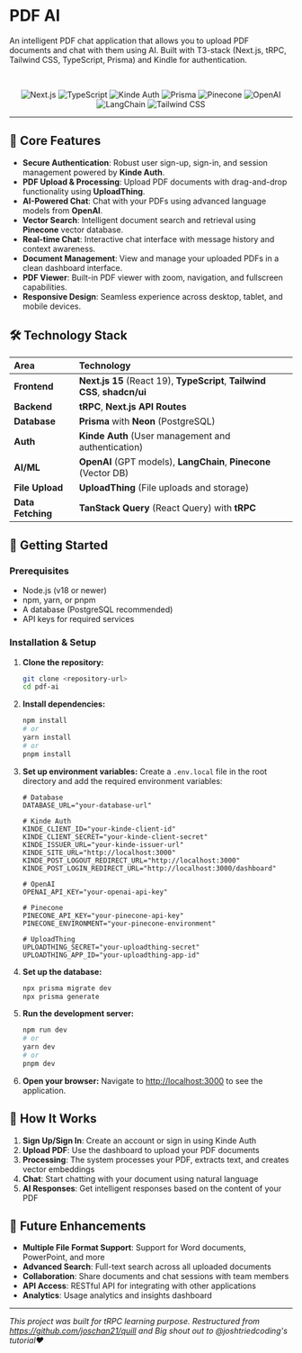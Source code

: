 # PDF AI

An intelligent PDF chat application that allows you to upload PDF documents and chat with them using AI. Built with T3-stack (Next.js, tRPC, Tailwind CSS, TypeScript, Prisma) and Kindle for authentication.

<br/>

<p align="center">
  <img src="https://img.shields.io/badge/Next.js-000000?style=for-the-badge&logo=nextdotjs&logoColor=white" alt="Next.js"/>
  <img src="https://img.shields.io/badge/TypeScript-3178C6?style=for-the-badge&logo=typescript&logoColor=white" alt="TypeScript"/>
  <img src="https://img.shields.io/badge/Kinde_Auth-000000?style=for-the-badge&logo=auth0&logoColor=white" alt="Kinde Auth"/>
  <img src="https://img.shields.io/badge/Prisma-2D3748?style=for-the-badge&logo=prisma&logoColor=white" alt="Prisma"/>
  <img src="https://img.shields.io/badge/Pinecone-00D4AA?style=for-the-badge&logo=pinecone&logoColor=white" alt="Pinecone"/>
  <img src="https://img.shields.io/badge/OpenAI-412991?style=for-the-badge&logo=openai&logoColor=white" alt="OpenAI"/>
  <img src="https://img.shields.io/badge/LangChain-1C3C3C?style=for-the-badge&logo=langchain&logoColor=white" alt="LangChain"/>
  <img src="https://img.shields.io/badge/Tailwind_CSS-38B2AC?style=for-the-badge&logo=tailwind-css&logoColor=white" alt="Tailwind CSS"/>
</p>

---

## 🌟 Core Features

- **Secure Authentication**: Robust user sign-up, sign-in, and session management powered by **Kinde Auth**.
- **PDF Upload & Processing**: Upload PDF documents with drag-and-drop functionality using **UploadThing**.
- **AI-Powered Chat**: Chat with your PDFs using advanced language models from **OpenAI**.
- **Vector Search**: Intelligent document search and retrieval using **Pinecone** vector database.
- **Real-time Chat**: Interactive chat interface with message history and context awareness.
- **Document Management**: View and manage your uploaded PDFs in a clean dashboard interface.
- **PDF Viewer**: Built-in PDF viewer with zoom, navigation, and fullscreen capabilities.
- **Responsive Design**: Seamless experience across desktop, tablet, and mobile devices.

## 🛠 Technology Stack

| Area      | Technology                                                              |
| :-------- | :---------------------------------------------------------------------- |
| **Frontend**  | **Next.js 15** (React 19), **TypeScript**, **Tailwind CSS**, **shadcn/ui** |
| **Backend**   | **tRPC**, **Next.js API Routes**                                        |
| **Database**  | **Prisma** with **Neon** (PostgreSQL)                                  |
| **Auth**      | **Kinde Auth** (User management and authentication)                     |
| **AI/ML**     | **OpenAI** (GPT models), **LangChain**, **Pinecone** (Vector DB)      |
| **File Upload** | **UploadThing** (File uploads and storage)                            |
| **Data Fetching** | **TanStack Query** (React Query) with **tRPC**                        |

## 🚀 Getting Started

### Prerequisites

- Node.js (v18 or newer)
- npm, yarn, or pnpm
- A database (PostgreSQL recommended)
- API keys for required services

### Installation & Setup

1. **Clone the repository:**
   ```bash
   git clone <repository-url>
   cd pdf-ai
   ```

2. **Install dependencies:**
   ```bash
   npm install
   # or
   yarn install
   # or
   pnpm install
   ```

3. **Set up environment variables:**
   Create a `.env.local` file in the root directory and add the required environment variables:
   ```env
   # Database
   DATABASE_URL="your-database-url"

   # Kinde Auth
   KINDE_CLIENT_ID="your-kinde-client-id"
   KINDE_CLIENT_SECRET="your-kinde-client-secret"
   KINDE_ISSUER_URL="your-kinde-issuer-url"
   KINDE_SITE_URL="http://localhost:3000"
   KINDE_POST_LOGOUT_REDIRECT_URL="http://localhost:3000"
   KINDE_POST_LOGIN_REDIRECT_URL="http://localhost:3000/dashboard"

   # OpenAI
   OPENAI_API_KEY="your-openai-api-key"

   # Pinecone
   PINECONE_API_KEY="your-pinecone-api-key"
   PINECONE_ENVIRONMENT="your-pinecone-environment"

   # UploadThing
   UPLOADTHING_SECRET="your-uploadthing-secret"
   UPLOADTHING_APP_ID="your-uploadthing-app-id"
   ```

4. **Set up the database:**
   ```bash
   npx prisma migrate dev
   npx prisma generate
   ```

5. **Run the development server:**
   ```bash
   npm run dev
   # or
   yarn dev
   # or
   pnpm dev
   ```

6. **Open your browser:**
   Navigate to [http://localhost:3000](http://localhost:3000) to see the application.

## 📱 How It Works

1. **Sign Up/Sign In**: Create an account or sign in using Kinde Auth
2. **Upload PDF**: Use the dashboard to upload your PDF documents
3. **Processing**: The system processes your PDF, extracts text, and creates vector embeddings
4. **Chat**: Start chatting with your document using natural language
5. **AI Responses**: Get intelligent responses based on the content of your PDF

## 🔮 Future Enhancements

- **Multiple File Format Support**: Support for Word documents, PowerPoint, and more
- **Advanced Search**: Full-text search across all uploaded documents
- **Collaboration**: Share documents and chat sessions with team members
- **API Access**: RESTful API for integrating with other applications
- **Analytics**: Usage analytics and insights dashboard

---

*This project was built for tRPC learning purpose. Restructured from https://github.com/joschan21/quill and Big shout out to @joshtriedcoding's tutorial❤️*